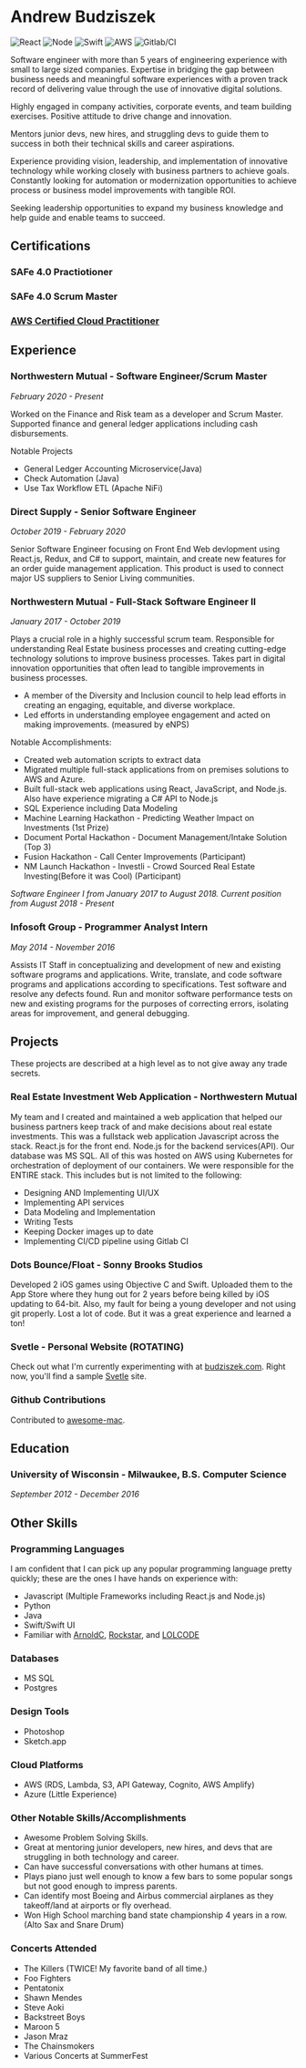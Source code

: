 # Andrew Budziszek
![React](https://www.vectorlogo.zone/logos/reactjs/reactjs-ar21.svg)
![Node](https://www.vectorlogo.zone/logos/nodejs/nodejs-ar21.svg)
![Swift](https://www.vectorlogo.zone/logos/swift/swift-ar21.svg)
![AWS](https://www.vectorlogo.zone/logos/amazon_aws/amazon_aws-ar21.svg)
![Gitlab/CI](https://www.vectorlogo.zone/logos/gitlab/gitlab-ar21.svg)

Software engineer with more than 5 years of engineering experience with small to large sized companies. Expertise in bridging the gap between business needs and meaningful software experiences with a proven track record of delivering value through the use of innovative digital solutions.

Highly engaged in company activities, corporate events, and team building exercises. Positive attitude to drive change and innovation.

Mentors junior devs, new hires, and struggling devs to guide them to success in both their technical skills and career aspirations.

Experience providing vision, leadership, and implementation of innovative technology while working closely with business partners to achieve goals. Constantly looking for automation or modernization opportunities to achieve process or business model improvements with tangible ROI.

Seeking leadership opportunities to expand my business knowledge and help guide and enable teams to succeed. 

## Certifications
### SAFe 4.0 Practiotioner
### SAFe 4.0 Scrum Master
### [AWS Certified Cloud Practitioner](https://www.youracclaim.com/badges/1f209ecf-aebb-4f3e-8baf-e97636e37378/public_url)


## Experience

### Northwestern Mutual - Software Engineer/Scrum Master
_February 2020 - Present_

Worked on the Finance and Risk team as a developer and Scrum Master. Supported finance and general ledger applications including cash disbursements. 

Notable Projects
- General Ledger Accounting Microservice(Java)
- Check Automation (Java)
- Use Tax Workflow ETL (Apache NiFi)

### Direct Supply - Senior Software Engineer
_October 2019 - February 2020_

Senior Software Engineer focusing on Front End Web devlopment using React.js, Redux, and C# to support, maintain, and create new features for an order guide management application. This product is used to connect major US suppliers to Senior Living communities. 

### Northwestern Mutual - Full-Stack Software Engineer II
_January 2017 - October 2019_

Plays a crucial role in a highly successful scrum team. Responsible for understanding Real Estate business processes and creating cutting-edge technology solutions to improve business processes. Takes part in digital innovation opportunities that often lead to tangible improvements in business processes.

- A member of the Diversity and Inclusion council to help lead efforts in creating an engaging, equitable, and diverse workplace. 
- Led efforts in understanding employee engagement and acted on making improvements. (measured by eNPS)

Notable Accomplishments:
 - Created web automation scripts to extract data
 - Migrated multiple full-stack applications from on premises solutions to AWS and Azure.
 - Built full-stack web applications using React, JavaScript, and Node.js. Also have experience migrating a C# API to Node.js
 - SQL Experience including Data Modeling
 - Machine Learning Hackathon - Predicting Weather Impact on Investments (1st Prize)
 - Document Portal Hackathon - Document Management/Intake Solution (Top 3)
 - Fusion Hackathon - Call Center Improvements (Participant)
 - NM Launch Hackathon - Investli - Crowd Sourced Real Estate Investing(Before it was Cool) (Participant)

_Software Engineer I from January 2017 to August 2018. Current position from August 2018 - Present_

### Infosoft Group - Programmer Analyst Intern
_May 2014 - November 2016_

Assists IT Staff in conceptualizing and development of new and existing software programs and applications. Write, translate, and code software programs and applications according to specifications. Test software and resolve any defects found. Run and monitor software performance tests on new and existing programs for the purposes of correcting errors, isolating areas for improvement, and general debugging.

## Projects
These projects are described at a high level as to not give away any trade secrets.

### Real Estate Investment Web Application - Northwestern Mutual
My team and I created and maintained a web application that helped our business partners keep track of and make decisions about real estate investments. This was a fullstack web application Javascript across the stack. React.js for the front end. Node.js for the backend services(API). Our database was MS SQL. All of this was hosted on AWS using Kubernetes for orchestration of deployment of our containers. We were responsible for the ENTIRE stack. This includes but is not limited to the following:

* Designing AND Implementing UI/UX
* Implementing API services
* Data Modeling and Implementation
* Writing Tests
* Keeping Docker images up to date
* Implementing CI/CD pipeline using Gitlab CI


### Dots Bounce/Float - Sonny Brooks Studios
Developed 2 iOS games using Objective C and Swift. Uploaded them to the App Store where they hung out for 2 years before being killed by iOS updating to 64-bit. Also, my fault for being a young developer and not using git properly. Lost a lot of code. But it was a great experience and learned a ton!

### Svetle - Personal Website (ROTATING)
Check out what I'm currently experimenting with at [budziszek.com](http://budziszek.com). Right now, you'll find a sample [Svetle](https://svelte.dev/) site.

### Github Contributions
Contributed to [awesome-mac](https://github.com/jaywcjlove/awesome-mac).

## Education
### University of Wisconsin - Milwaukee, B.S. Computer Science
_September 2012 - December 2016_

## Other Skills

### Programming Languages
I am confident that I can pick up any popular programming language pretty quickly; these are the ones I have hands on experience with:
* Javascript (Multiple Frameworks including React.js and Node.js)
* Python
* Java
* Swift/Swift UI
* Familiar with [ArnoldC](https://github.com/lhartikk/ArnoldC), [Rockstar](https://github.com/RockstarLang/rockstar), and [LOLCODE](https://github.com/SonnyBrooks/RedditDailyProgrammerChallenges/blob/master/LOLCODE/Challenge239EASY.lol)

### Databases
* MS SQL 
* Postgres

### Design Tools
* Photoshop
* Sketch.app

### Cloud Platforms
* AWS (RDS, Lambda, S3, API Gateway, Cognito, AWS Amplify)
* Azure (Little Experience)

### Other Notable Skills/Accomplishments
* Awesome Problem Solving Skills.
* Great at mentoring junior developers, new hires, and devs that are struggling in both technology and career. 
* Can have successful conversations with other humans at times.
* Plays piano just well enough to know a few bars to some popular songs but not good enough to impress parents.
* Can identify most Boeing and Airbus commercial airplanes as they takeoff/land at airports or fly overhead. 
* Won High School marching band state championship 4 years in a row. (Alto Sax and Snare Drum)

### Concerts Attended
* The Killers (TWICE! My favorite band of all time.)
* Foo Fighters
* Pentatonix
* Shawn Mendes
* Steve Aoki
* Backstreet Boys
* Maroon 5
* Jason Mraz
* The Chainsmokers
* Various Concerts at SummerFest
